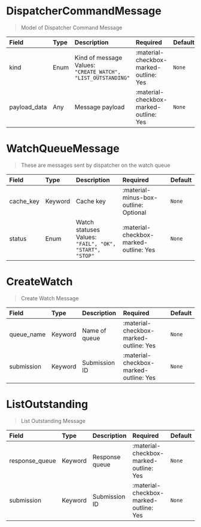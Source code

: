 [comment]: # (AUTOGENERATED MARKDOWN CONTENT. UPDATES TO ODM DOCUMENTATION SHOULD BE DONE THROUGH ASSEMBLYLINE-BASE REPO!)
# DispatcherCommandMessage
> Model of Dispatcher Command Message

| Field | Type | Description | Required | Default |
| :--- | :--- | :--- | :--- | :--- |
| kind | Enum | Kind of message<br>Values:<br>`"CREATE_WATCH", "LIST_OUTSTANDING"` | :material-checkbox-marked-outline: Yes | `None` |
| payload_data | Any | Message payload | :material-checkbox-marked-outline: Yes | `None` |




[comment]: # (AUTOGENERATED MARKDOWN CONTENT. UPDATES TO ODM DOCUMENTATION SHOULD BE DONE THROUGH ASSEMBLYLINE-BASE REPO!)
# WatchQueueMessage
> These are messages sent by dispatcher on the watch queue

| Field | Type | Description | Required | Default |
| :--- | :--- | :--- | :--- | :--- |
| cache_key | Keyword | Cache key | :material-minus-box-outline: Optional | `None` |
| status | Enum | Watch statuses<br>Values:<br>`"FAIL", "OK", "START", "STOP"` | :material-checkbox-marked-outline: Yes | `None` |




[comment]: # (AUTOGENERATED MARKDOWN CONTENT. UPDATES TO ODM DOCUMENTATION SHOULD BE DONE THROUGH ASSEMBLYLINE-BASE REPO!)
# CreateWatch
> Create Watch Message

| Field | Type | Description | Required | Default |
| :--- | :--- | :--- | :--- | :--- |
| queue_name | Keyword | Name of queue | :material-checkbox-marked-outline: Yes | `None` |
| submission | Keyword | Submission ID | :material-checkbox-marked-outline: Yes | `None` |




[comment]: # (AUTOGENERATED MARKDOWN CONTENT. UPDATES TO ODM DOCUMENTATION SHOULD BE DONE THROUGH ASSEMBLYLINE-BASE REPO!)
# ListOutstanding
> List Outstanding Message

| Field | Type | Description | Required | Default |
| :--- | :--- | :--- | :--- | :--- |
| response_queue | Keyword | Response queue | :material-checkbox-marked-outline: Yes | `None` |
| submission | Keyword | Submission ID | :material-checkbox-marked-outline: Yes | `None` |


